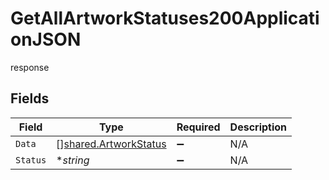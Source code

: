 # GetAllArtworkStatuses200ApplicationJSON

response


## Fields

| Field                                                          | Type                                                           | Required                                                       | Description                                                    |
| -------------------------------------------------------------- | -------------------------------------------------------------- | -------------------------------------------------------------- | -------------------------------------------------------------- |
| `Data`                                                         | [][shared.ArtworkStatus](../../models/shared/artworkstatus.md) | :heavy_minus_sign:                                             | N/A                                                            |
| `Status`                                                       | **string*                                                      | :heavy_minus_sign:                                             | N/A                                                            |